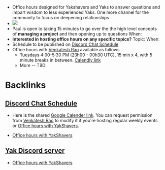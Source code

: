 - Office hours designed for Yakshavers and Yaks to answer questions and impart wisdom to less experienced Yaks. One more channel for the community to focus on deepening relationships 
- ![](https://firebasestorage.googleapis.com/v0/b/firescript-577a2.appspot.com/o/imgs%2Fapp%2FArtOfGig%2FN6xYAdWkz8?alt=media&token=57b390c8-e7bb-43c6-987f-94324df52daf)
- Paul is open to taking 15 minutes to go over the the high level concepts of **managing a project** and then opening up to questions 
When:
- **Interested in hosting office hours on any specific topics?**
Topic:
When: 
- Schedule to be published on [Discord Chat Schedule](<Discord Chat Schedule.md>)
- Office hours with [Venkatesh Rao](<Venkatesh Rao.md>) available as follows
    - Tuesdays 4:00-5:30 PM (23h00 - 00h30 UTC), 15 min x 4, with 5 minute breaks in between. [Calendly link](https://calendly.com/ribbonfarm/yak-collective-office-hour-slot)
    - More -- TBD

# Backlinks
## [Discord Chat Schedule](<Discord Chat Schedule.md>)
- Here is the shared [Google Calender link](https://calendar.google.com/calendar?cid=bzk5NW00MzE3M2Jwc2xtaGg0OW5tcnA1aTRAZ3JvdXAuY2FsZW5kYXIuZ29vZ2xlLmNvbQ). You can request permission from [Venkatesh Rao](<Venkatesh Rao.md>) to modify it if you're hosting regular weekly events or [Office hours with YakShavers](<Office hours with YakShavers.md>).

- [Office hours with YakShavers](<Office hours with YakShavers.md>)

## [Yak Discord server](<Yak Discord server.md>)
- [Office hours with YakShavers](<Office hours with YakShavers.md>)

